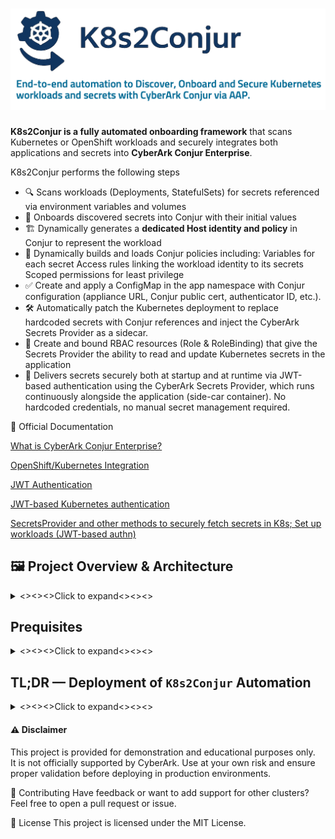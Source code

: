 # <img src="docs/images/logo-placeholder-short.png" alt="Project Logo Placeholder" width="725"/>

**K8s2Conjur is a fully automated onboarding framework** that scans Kubernetes or OpenShift workloads and securely integrates both applications and secrets into **CyberArk Conjur Enterprise**.

K8s2Conjur performs the following steps
- 🔍 Scans workloads (Deployments, StatefulSets) for secrets referenced via environment variables and volumes
- 🔐 Onboards discovered secrets into Conjur with their initial values
- 🏗️ Dynamically generates a **dedicated Host identity and policy** in Conjur to represent the workload
- 📜 Dynamically builds and loads Conjur policies including:
      Variables for each secret
      Access rules linking the workload identity to its secrets
      Scoped permissions for least privilege
- ✅ Create and apply a ConfigMap in the app namespace with Conjur configuration (appliance URL, Conjur public cert, authenticator ID, etc.).
- 🛠️ Automatically patch the Kubernetes deployment to replace hardcoded secrets with Conjur references and inject the CyberArk Secrets Provider as a sidecar.
- 🔐 Create and bound RBAC resources (Role & RoleBinding) that give the Secrets Provider the ability to read and update Kubernetes secrets in the application
- 🔁 Delivers secrets securely both at startup and at runtime via JWT-based authentication using the CyberArk Secrets Provider, which runs continuously alongside 
  the application (side-car container). No hardcoded credentials, no manual secret management required.

📘 Official Documentation

  [What is CyberArk Conjur Enterprise?](https://docs.cyberark.com/conjur-enterprise/latest/en/content/enterprise/enterprise_vs_opensource.htm?tocpath=Get%20started%7C_____3)  
  
  [OpenShift/Kubernetes Integration](https://docs.cyberark.com/conjur-enterprise/latest/en/content/integrations/k8s-ocp/k8s_lp.htm?tocpath=Integrations%7COpenShift%252FKubernetes%7C_____0) 
  
  [JWT Authentication](https://docs.cyberark.com/conjur-enterprise/latest/en/content/operations/services/cjr-authn-jwt-lp.htm?tocpath=Integrations%7CJWT%20Authentication%7C_____0)
  
  [JWT-based Kubernetes authentication](https://docs.cyberark.com/conjur-enterprise/latest/en/content/integrations/k8s-ocp/k8s-jwt-authn.htm)
  
  [SecretsProvider and other methods to securely fetch secrets in K8s; Set up workloads (JWT-based authn)](https://docs.cyberark.com/conjur-enterprise/latest/en/content/integrations/k8s-ocp/k8s-jwt-set-up-apps.htm?tocpath=Integrations%7COpenShift%252FKubernetes%7CApp%20owner%253A%20Set%20up%20workloads%20in%20Kubernetes%7CSet%20up%20workloads%20(JWT-based%20authn)%7C_____0)
  
## 🖼️ Project Overview & Architecture
<details> 
  <summary><><><>Click to expand<><><></summary>

---
## Features: Before and After using the automation
<img src="docs/images/manual.png" alt="Project Logo Placeholder" width="625"/>
<img src="docs/images/before-after.png" alt="Project Logo Placeholder" width="625"/>

## Steps & Simplified Architecture 

<img src="docs/images/steps.png" alt="Project Logo Placeholder" width="850"/>
<img src="docs/images/steps-a.png" alt="Project Logo Placeholder" width="850"/>

---

</details>

## Prequisites 
<details> 
  <summary><><><>Click to expand<><><></summary>
    
## ✅ Core Components

-  Access to an OpenShift or Kubernetes cluster  
  - The automation assumes permissions to create:  
    - Deployments  
    - ServiceAccounts  
    - RoleBindings  
    - Secrets
-	The K8s/OC user if he doesn’t have cluster role permissions (super-user) he needs at least to have the following role added:
**  system:service-account-issuer-discovery (ClusterRole permission) **

## 🧰 Machine Requirements (AAP EE or Execution Node)

- `conjur` CLI installed  
- `kubectl\oc' or Kubernetes-compatible API client  
-  Conjur admin access for initial configuration.  

📘 See: [Conjur CLI Setup Guide]([https://docs.cyberark.com/ConjurCloud-latest/en/Content/ConjurCLI/cli-install.htm](https://docs.cyberark.com/conjur-enterprise/latest/en/content/developer/cli/cli-setup.htm?TocPath=Developer%7CConjur%20CLI%7C_____1)

- ✅ Ansible Automation Platform (AAP) or AWX operational
- ✅ CyberArk Conjur Enterprise with:
  - ✅ **JWT Authenticator enabled and configured** (📌 **one-time setup** per cluster — see [docs/jwt-authenticator.md](docs/jwt-authenticator.md))
  - ✅ A **dedicated non-admin Conjur identity** for the automation (`ansible-automation-user`)
  - ✅ Secrets such as tokens, URLs, and credentials stored as Conjur variables

---

## 🔐 Security Best Practices

- Use a **dedicated Conjur Host identity** for automation access  
- Store sensitive values securely in Conjur:
  - OpenShift/Kubernetes Bearer token
  - API Server endpoint
  - Conjur identity API key
- ✅ Sync those values into AAP using the **official Conjur-AAP integration**
- 📌 The JWT authenticator setup is a required **manual first step per cluster**, and **Step 2** (identity & token injection) is designed as a security layer to **reduce the attack surface** while leveraging secure token fetching

---

---

## 🌐 Network Requirements

| Component                  | Needs Access To | Port | Purpose                                 |
|---------------------------|-----------------|------|-----------------------------------------|
| AAP                       | Conjur          | 443  | Secrets injection, policy operations    |
| AAP                       | OpenShift API   | 443  | Deployment control via API              |
| OpenShift/K8s             | Conjur          | 443  | Secrets Provider JWT-based authentication |

✅ Ensure **DNS resolution** works for both the OpenShift API and Conjur endpoints **from both AAP and OpenShift**.

---

---

## 📦 Required Ansible Collection

Install the `kubernetes.core` collection either via:

`requirements.yml`:
```yaml
collections:
  - name: kubernetes.core

or manually:

```bash
ansible-galaxy collection install kubernetes.core
```

🔑 Retrieve OpenShift API URL & Token
Login to the OpenShift Web Console

Click your user menu → Copy Login Command

Extract:

--token=... → Bearer token

--server=https://... → API URL

Identify your target namespace/project

🔄 Optional: Automate Token Handling
You can automate login or rotate tokens using:

ServiceAccount tokens with projected audiences

oc login automation

Web console script extraction

But for most use cases, manual copy-paste of the token is sufficient for the first setup.

</details>

## TL;DR —  Deployment of `K8s2Conjur` Automation
<details>
  <summary><><><>Click to expand<><><></summary>

You can deploy this automation in minutes by either:
    
- **Cloning this repository locally** and importing it into your AAP/AWX project, **OR**
- Referencing the **public GitHub repository** directly as the source in your AAP project.

---
### 🔧 Required One-Time Preparations

#### 1. ✅ Deploy JWT Authenticator (Manually)

- This is a *security requirement* I used to isolate authentication per cluster. (1 JWT Authn required per K8s Cluster)
- It’s a **one-time setup** and should be created manually for each Kubernetes/OCP cluster.
- Follow the copy-paste-friendly guide here:  
  📄 [`docs/1-jwt-authenticator.md`](docs/1-jwt-authenticator.md)

---
#### 2. 🔐 Secure Connection Between AAP and Conjur

- Also a **one-time process** to safely onboard variables like:
  - `conjur_user` / `conjur_password`
  - `ocp_api_host`, `ocp_token`
- These are securely fetched using a **dedicated identity** (`ansible-automation-user`) to avoid exposing sensitive data.
- As a result, the AAP job template has been simplified from **10 input fields down to 4**.
- Full guide available at:  
  📄 [`docs/2-secure-connection-AAP-integration.md`](docs/2-secure-connection-AAP-integration.md)

---
#### 3. 📦 Set Up AAP Project, Job Template & Survey

- Follow this **one-time setup guide** to manually configure the job template, project, and survey:  
  📄 [`docs/3-improved-manual-setting-up-AAP-template.md`](docs/3-improved-manual-setting-up-AAP-template.md)
- *(An automated installer is coming soon.)*

---
### ▶️ Run the Automation

Once the setup above is complete, **run** the main playbook:

```bash
From the AAP/AWX GUI -> Template
```
</details>



#### ⚠️ Disclaimer
This project is provided for demonstration and educational purposes only.  
It is not officially supported by CyberArk. Use at your own risk and ensure proper validation before deploying in production environments.

🤝 Contributing
Have feedback or want to add support for other clusters?
Feel free to open a pull request or issue.

📜 License
This project is licensed under the MIT License.

